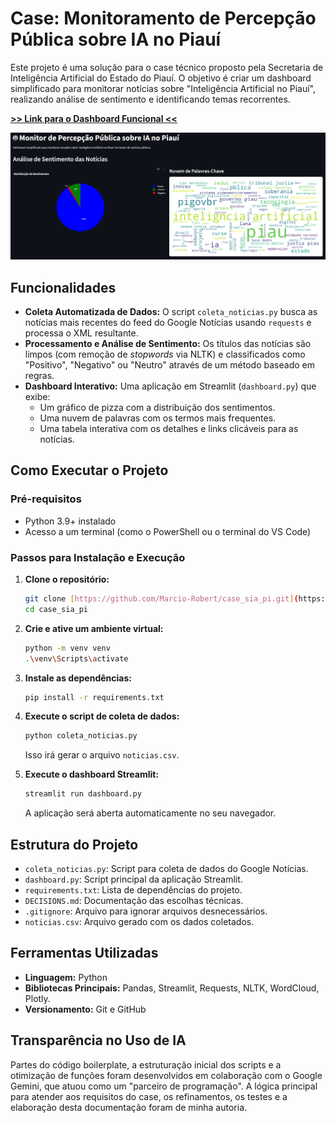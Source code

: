 # Case: Monitoramento de Percepção Pública sobre IA no Piauí

Este projeto é uma solução para o case técnico proposto pela Secretaria de Inteligência Artificial do Estado do Piauí. O objetivo é criar um dashboard simplificado para monitorar notícias sobre "Inteligência Artificial no Piauí", realizando análise de sentimento e identificando temas recorrentes.

**[>> Link para o Dashboard Funcional <<](https://marcio-robert.github.io/case_sia_pi/)**

![Screenshot do Dashboard](dashboard-screenshot.png)

## Funcionalidades

* **Coleta Automatizada de Dados:** O script `coleta_noticias.py` busca as notícias mais recentes do feed do Google Notícias usando `requests` e processa o XML resultante.
* **Processamento e Análise de Sentimento:** Os títulos das notícias são limpos (com remoção de *stopwords* via NLTK) e classificados como "Positivo", "Negativo" ou "Neutro" através de um método baseado em regras.
* **Dashboard Interativo:** Uma aplicação em Streamlit (`dashboard.py`) que exibe:
    * Um gráfico de pizza com a distribuição dos sentimentos.
    * Uma nuvem de palavras com os termos mais frequentes.
    * Uma tabela interativa com os detalhes e links clicáveis para as notícias.

## Como Executar o Projeto

### Pré-requisitos

* Python 3.9+ instalado
* Acesso a um terminal (como o PowerShell ou o terminal do VS Code)

### Passos para Instalação e Execução

1.  **Clone o repositório:**
    ```bash
    git clone [https://github.com/Marcio-Robert/case_sia_pi.git](https://github.com/Marcio-Robert/case_sia_pi.git)
    cd case_sia_pi
    ```

2.  **Crie e ative um ambiente virtual:**
    ```bash
    python -m venv venv
    .\venv\Scripts\activate
    ```

3.  **Instale as dependências:**
    ```bash
    pip install -r requirements.txt
    ```

4.  **Execute o script de coleta de dados:**
    ```bash
    python coleta_noticias.py
    ```
    Isso irá gerar o arquivo `noticias.csv`.

5.  **Execute o dashboard Streamlit:**
    ```bash
    streamlit run dashboard.py
    ```
    A aplicação será aberta automaticamente no seu navegador.

## Estrutura do Projeto

* `coleta_noticias.py`: Script para coleta de dados do Google Notícias.
* `dashboard.py`: Script principal da aplicação Streamlit.
* `requirements.txt`: Lista de dependências do projeto.
* `DECISIONS.md`: Documentação das escolhas técnicas.
* `.gitignore`: Arquivo para ignorar arquivos desnecessários.
* `noticias.csv`: Arquivo gerado com os dados coletados.

## Ferramentas Utilizadas

* **Linguagem:** Python
* **Bibliotecas Principais:** Pandas, Streamlit, Requests, NLTK, WordCloud, Plotly.
* **Versionamento:** Git e GitHub

## Transparência no Uso de IA

Partes do código boilerplate, a estruturação inicial dos scripts e a otimização de funções foram desenvolvidos em colaboração com o Google Gemini, que atuou como um "parceiro de programação". A lógica principal para atender aos requisitos do case, os refinamentos, os testes e a elaboração desta documentação foram de minha autoria.